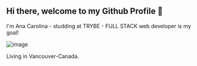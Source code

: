 ## Hi there, welcome to my Github Profile 👋

I'm Ana Carolina - studding at TRYBE - FULL STACK web developer is my goal!  

![image](https://user-images.githubusercontent.com/113412699/208194789-269392ae-4940-409b-98ab-665232d794d5.png)

Living in Vancouver-Canada.
